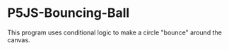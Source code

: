 # P5JS-Bouncing-Ball
This program uses conditional logic to make a circle "bounce" around the canvas.
